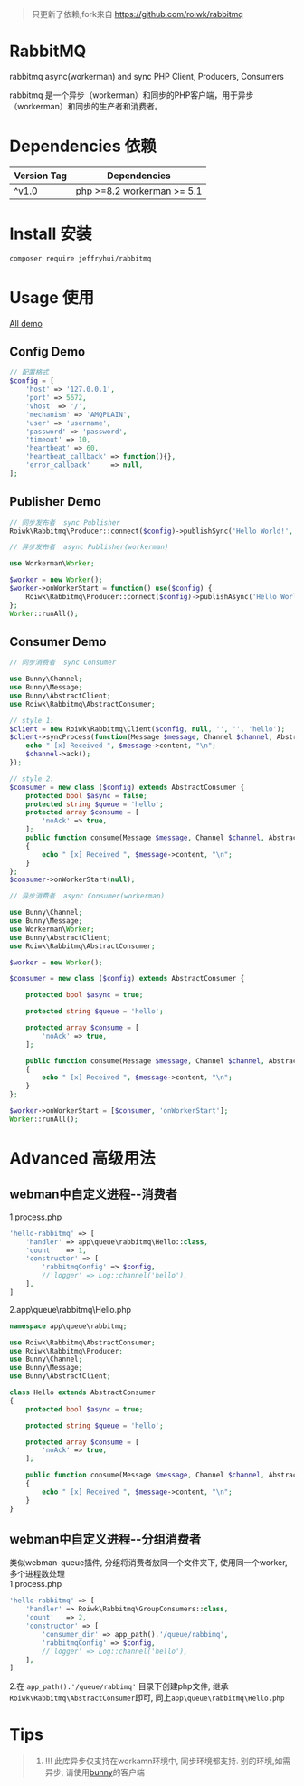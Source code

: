 > 只更新了依赖,fork来自 https://github.com/roiwk/rabbitmq

# RabbitMQ
rabbitmq async(workerman) and sync PHP Client, Producers, Consumers

rabbitmq 是一个异步（workerman）和同步的PHP客户端，用于异步（workerman）和同步的生产者和消费者。


# Dependencies 依赖

|Version Tag|Dependencies|
|-----|---|
|^v1.0| php >=8.2  workerman >= 5.1|

# Install 安装

```sh
composer require jeffryhui/rabbitmq
```

# Usage 使用

[All demo](./examples/)

## Config Demo

```php
// 配置格式
$config = [
    'host' => '127.0.0.1',
    'port' => 5672,
    'vhost' => '/',
    'mechanism' => 'AMQPLAIN',
    'user' => 'username',
    'password' => 'password',
    'timeout' => 10,
    'heartbeat' => 60,
    'heartbeat_callback' => function(){},
    'error_callback'     => null,
];
```

## Publisher Demo
```php
// 同步发布者  sync Publisher
Roiwk\Rabbitmq\Producer::connect($config)->publishSync('Hello World!', '', '', 'hello');

// 异步发布者  async Publisher(workerman)

use Workerman\Worker;

$worker = new Worker();
$worker->onWorkerStart = function() use($config) {
    Roiwk\Rabbitmq\Producer::connect($config)->publishAsync('Hello World!', '', '', 'hello');
};
Worker::runAll();
```


## Consumer Demo

```php
// 同步消费者  sync Consumer

use Bunny\Channel;
use Bunny\Message;
use Bunny\AbstractClient;
use Roiwk\Rabbitmq\AbstractConsumer;

// style 1:
$client = new Roiwk\Rabbitmq\Client($config, null, '', '', 'hello');
$client->syncProcess(function(Message $message, Channel $channel, AbstractClient $client){
    echo " [x] Received ", $message->content, "\n";
    $channel->ack();
});

// style 2:
$consumer = new class ($config) extends AbstractConsumer {
    protected bool $async = false;
    protected string $queue = 'hello';
    protected array $consume = [
        'noAck' => true,
    ];
    public function consume(Message $message, Channel $channel, AbstractClient $client)
    {
        echo " [x] Received ", $message->content, "\n";
    }
};
$consumer->onWorkerStart(null);

```

```php
// 异步消费者  async Consumer(workerman)

use Bunny\Channel;
use Bunny\Message;
use Workerman\Worker;
use Bunny\AbstractClient;
use Roiwk\Rabbitmq\AbstractConsumer;

$worker = new Worker();

$consumer = new class ($config) extends AbstractConsumer {

    protected bool $async = true;

    protected string $queue = 'hello';

    protected array $consume = [
        'noAck' => true,
    ];

    public function consume(Message $message, Channel $channel, AbstractClient $client)
    {
        echo " [x] Received ", $message->content, "\n";
    }
};

$worker->onWorkerStart = [$consumer, 'onWorkerStart'];
Worker::runAll();

```

# Advanced 高级用法

## webman中自定义进程--消费者

1.process.php
```php
'hello-rabbitmq' => [
    'handler' => app\queue\rabbitmq\Hello::class,
    'count'   => 1,
    'constructor' => [
        'rabbitmqConfig' => $config,
        //'logger' => Log::channel('hello'),
    ],
]
```
2.app\queue\rabbitmq\Hello.php

```php
namespace app\queue\rabbitmq;

use Roiwk\Rabbitmq\AbstractConsumer;
use Roiwk\Rabbitmq\Producer;
use Bunny\Channel;
use Bunny\Message;
use Bunny\AbstractClient;

class Hello extends AbstractConsumer
{
    protected bool $async = true;

    protected string $queue = 'hello';

    protected array $consume = [
        'noAck' => true,
    ];

    public function consume(Message $message, Channel $channel, AbstractClient $client)
    {
        echo " [x] Received ", $message->content, "\n";
    }
}

```

## webman中自定义进程--分组消费者
  类似webman-queue插件, 分组将消费者放同一个文件夹下, 使用同一个worker, 多个进程数处理  
1.process.php
```php
'hello-rabbitmq' => [
    'handler' => Roiwk\Rabbitmq\GroupConsumers::class,
    'count'   => 2,
    'constructor' => [
        'consumer_dir' => app_path().'/queue/rabbimq',
        'rabbitmqConfig' => $config,
        //'logger' => Log::channel('hello'),
    ],
]
```
2.在 ```app_path().'/queue/rabbimq'``` 目录下创建php文件, 继承```Roiwk\Rabbitmq\AbstractConsumer```即可, 同上```app\queue\rabbitmq\Hello.php```





# Tips

> 1. !!!  此库异步仅支持在workamn环境中, 同步环境都支持. 别的环境,如需异步, 请使用[bunny](https://packagist.org/packages/bunny/bunny)的客户端


